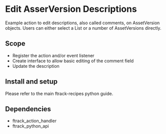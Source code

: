 # Edit AsserVersion Descriptions

Example action to edit descriptions, also called comments, on
AssetVersion objects. Users can either select a List or a number of
AssetVersions directly.

## Scope

-   Register the action and/or event listener
-   Create interface to allow basic editing of the comment field
-   Update the description

## Install and setup

Please refer to the main ftrack-recipes python guide.

## Dependencies

-   ftrack_action_handler
-   ftrack_python_api